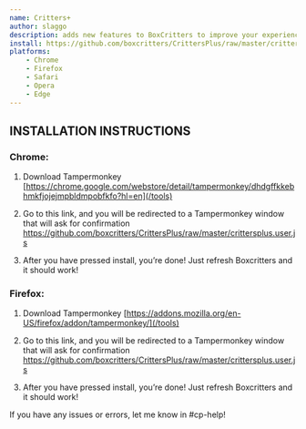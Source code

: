 ```yaml
---
name: Critters+
author:	slaggo
description: adds new features to BoxCritters to improve your experience!
install: https://github.com/boxcritters/CrittersPlus/raw/master/crittersplus.user.js
platforms:
    - Chrome
    - Firefox
    - Safari
    - Opera
    - Edge
---
```

## INSTALLATION INSTRUCTIONS

### Chrome:

1) Download Tampermonkey [https://chrome.google.com/webstore/detail/tampermonkey/dhdgffkkebhmkfjojejmpbldmpobfkfo?hl=en](/tools)

2) Go to this link, and you will be redirected to a Tampermonkey window that will ask for confirmation <https://github.com/boxcritters/CrittersPlus/raw/master/crittersplus.user.js>

3) After you have pressed install, you’re done! Just refresh Boxcritters and it should work!


### Firefox:

1) Download Tampermonkey [https://addons.mozilla.org/en-US/firefox/addon/tampermonkey/](/tools)

2) Go to this link, and you will be redirected to a Tampermonkey window that will ask for confirmation <https://github.com/boxcritters/CrittersPlus/raw/master/crittersplus.user.js>

3) After you have pressed install, you’re done! Just refresh Boxcritters and it should work!


If you have any issues or errors, let me know in #cp-help!
